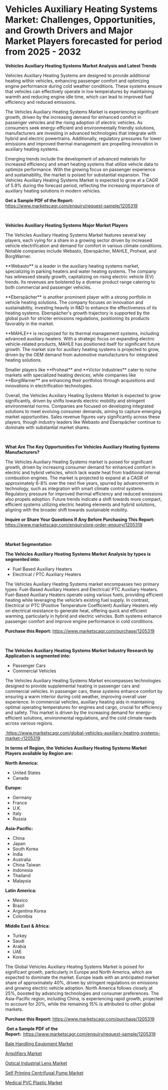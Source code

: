 <p><h1>Vehicles Auxiliary Heating Systems Market: Challenges, Opportunities, and Growth Drivers and Major Market Players forecasted for period from 2025 - 2032</h1></p><p><strong>Vehicles Auxiliary Heating Systems Market Analysis and Latest Trends</strong></p>
<p><p>Vehicles Auxiliary Heating Systems are designed to provide additional heating within vehicles, enhancing passenger comfort and optimizing engine performance during cold weather conditions. These systems ensure that vehicles can effectively operate in low temperatures by maintaining warmth and reducing engine idle time, which can lead to improved fuel efficiency and reduced emissions.</p><p>The Vehicles Auxiliary Heating Systems Market is experiencing significant growth, driven by the increasing demand for enhanced comfort in passenger vehicles and the rising adoption of electric vehicles. As consumers seek energy-efficient and environmentally friendly solutions, manufacturers are investing in advanced technologies that integrate with hybrid and electric powertrains. Additionally, regulatory pressures for lower emissions and improved thermal management are propelling innovation in auxiliary heating systems.</p><p>Emerging trends include the development of advanced materials for increased efficiency and smart heating systems that utilize vehicle data to optimize performance. With the growing focus on passenger experience and sustainability, the market is poised for substantial expansion. The Vehicles Auxiliary Heating Systems Market is expected to grow at a CAGR of 5.9% during the forecast period, reflecting the increasing importance of auxiliary heating solutions in modern vehicles.</p></p>
<p><strong>Get a Sample PDF of the Report:&nbsp;</strong> <a href="https://www.marketscagr.com/enquiry/request-sample/1205319?utm_campaign=2194&utm_medium=2&utm_source=Github&utm_content=ia&utm_term=26032025&utm_id=vehicles-auxiliary-heating-systems">https://www.marketscagr.com/enquiry/request-sample/1205319</a></p>
<p>&nbsp;</p>
<p><strong>Vehicles Auxiliary Heating Systems Major Market Players</strong></p>
<p><p>The Vehicles Auxiliary Heating Systems Market features several key players, each vying for a share in a growing sector driven by increased vehicle electrification and demand for comfort in various climate conditions. Notable companies include Webasto, Eberspächer, MAHLE, Proheat, and BorgWarner.</p><p>**Webasto** is a leader in the auxiliary heating systems market, specializing in parking heaters and water heating systems. The company has witnessed steady growth, capitalizing on rising electric vehicle (EV) trends. Its revenues are bolstered by a diverse product range catering to both commercial and passenger vehicles.</p><p>**Eberspächer** is another prominent player with a strong portfolio in vehicle heating solutions. The company focuses on innovation and sustainability, investing heavily in R&D to enhance the effectiveness of its heating systems. Eberspächer's growth trajectory is supported by the global push for stricter emissions regulations, positioning its products favorably in the market.</p><p>**MAHLE** is recognized for its thermal management systems, including advanced auxiliary heaters. With a strategic focus on expanding electric vehicle-related products, MAHLE has positioned itself for significant future growth. The market size for auxiliary heating systems is projected to grow, driven by the OEM demand from automotive manufacturers for integrated heating solutions.</p><p>Smaller players like **Proheat** and **Victor Industries** cater to niche markets with specialized heating devices, while companies like **BorgWarner** are enhancing their portfolios through acquisitions and innovations in electrification technologies.</p><p>Overall, the Vehicles Auxiliary Heating Systems Market is expected to grow significantly, driven by shifts towards electric mobility and stringent environmental norms. Companies are focused on developing integrated solutions to meet evolving consumer demands, aiming to capture emerging market opportunities. Sales revenue figures vary significantly across these players, though industry leaders like Webasto and Eberspächer continue to dominate with substantial market shares.</p></p>
<p>&nbsp;</p>
<p><strong>What Are The Key Opportunities For Vehicles Auxiliary Heating Systems Manufacturers?</strong></p>
<p><p>The Vehicles Auxiliary Heating Systems market is poised for significant growth, driven by increasing consumer demand for enhanced comfort in electric and hybrid vehicles, which lack waste heat from traditional internal combustion engines. The market is projected to expand at a CAGR of approximately 6-8% over the next five years, spurred by advancements in technology, such as integration with smart climate control systems. Regulatory pressure for improved thermal efficiency and reduced emissions also propels adoption. Future trends indicate a shift towards more compact, efficient systems utilizing electric heating elements and hybrid solutions, aligning with the broader shift towards sustainable mobility.</p></p>
<p><strong>Inquire or Share Your Questions If Any Before Purchasing This Report:</strong> <a href="https://www.marketscagr.com/enquiry/pre-order-enquiry/1205319?utm_campaign=2194&utm_medium=2&utm_source=Github&utm_content=ia&utm_term=26032025&utm_id=vehicles-auxiliary-heating-systems">https://www.marketscagr.com/enquiry/pre-order-enquiry/1205319</a></p>
<p>&nbsp;</p>
<p><strong>Market Segmentation</strong></p>
<p><strong>The Vehicles Auxiliary Heating Systems Market Analysis by types is segmented into:</strong></p>
<p><ul><li>Fuel Based Auxiliary Heaters</li><li>Electrical / PTC Auxiliary Heaters</li></ul></p>
<p><p>The Vehicles Auxiliary Heating Systems market encompasses two primary types: Fuel-Based Auxiliary Heaters and Electrical/ PTC Auxiliary Heaters. Fuel-Based Auxiliary Heaters operate using various fuels, providing efficient heating while leveraging the vehicle’s existing fuel supply. In contrast, Electrical or PTC (Positive Temperature Coefficient) Auxiliary Heaters rely on electrical resistance to generate heat, offering quick and efficient warming, particularly in hybrid and electric vehicles. Both systems enhance passenger comfort and improve engine performance in cold conditions.</p></p>
<p><strong>Purchase this Report:&nbsp;</strong><a href="https://www.marketscagr.com/purchase/1205319?utm_campaign=2194&utm_medium=2&utm_source=Github&utm_content=ia&utm_term=26032025&utm_id=vehicles-auxiliary-heating-systems">https://www.marketscagr.com/purchase/1205319</a></p>
<p>&nbsp;</p>
<p><strong>The Vehicles Auxiliary Heating Systems Market Industry Research by Application is segmented into:</strong></p>
<p><ul><li>Passenger Cars</li><li>Commercial Vehicles</li></ul></p>
<p><p>The Vehicles Auxiliary Heating Systems Market encompasses technologies designed to provide supplemental heating in passenger cars and commercial vehicles. In passenger cars, these systems enhance comfort by ensuring a warm interior during cold weather, improving overall user experience. In commercial vehicles, auxiliary heating aids in maintaining optimal operating temperatures for engines and cargo, crucial for efficiency and safety. This market is driven by the increasing demand for energy-efficient solutions, environmental regulations, and the cold climate needs across various regions.</p></p>
<p><a href="https://www.marketscagr.com/global-vehicles-auxiliary-heating-systems-market-r1205319?utm_campaign=2194&utm_medium=2&utm_source=Github&utm_content=ia&utm_term=26032025&utm_id=vehicles-auxiliary-heating-systems">&nbsp;https://www.marketscagr.com/global-vehicles-auxiliary-heating-systems-market-r1205319</a></p>
<p><strong>In terms of Region, the Vehicles Auxiliary Heating Systems Market Players available by Region are:</strong></p>
<p>
    <p> <strong> North America: </strong>
        <ul>
            <li>United States</li>
            <li>Canada</li>
        </ul>
        </p> 
    <p> <strong> Europe: </strong>
        <ul>
            <li>Germany</li>
            <li>France</li>
            <li>U.K.</li>
            <li>Italy</li>
            <li>Russia</li>
        </ul>
        </p> 
    <p> <strong> Asia-Pacific: </strong>
        <ul>
            <li>China</li>
            <li>Japan</li>
            <li>South Korea</li>
            <li>India</li>
            <li>Australia</li>
            <li>China Taiwan</li>
            <li>Indonesia</li>
            <li>Thailand</li>
            <li>Malaysia</li>
        </ul>
        </p> 
    <p> <strong> Latin America: </strong>
        <ul>
            <li>Mexico</li>
            <li>Brazil</li>
            <li>Argentina Korea</li>
            <li>Colombia</li>
        </ul>
        </p> 
    <p> <strong> Middle East & Africa: </strong>
        <ul>
            <li>Turkey</li>
            <li>Saudi</li>
            <li>Arabia</li>
            <li>UAE</li>
            <li>Korea</li>
        </ul>
    </p>
    </p>
<p><p>The Global Vehicles Auxiliary Heating Systems Market is poised for significant growth, particularly in Europe and North America, which are expected to dominate the market. Europe leads with an anticipated market share of approximately 40%, driven by stringent regulations on emissions and growing electric vehicle adoption. North America follows closely at 25%, boosted by advancing technologies and consumer preferences. The Asia-Pacific region, including China, is experiencing rapid growth, projected to account for 20%, while the remaining 15% is attributed to other global markets.</p></p>
<p><strong>Purchase this Report: </strong><a href="https://www.marketscagr.com/purchase/1205319?utm_campaign=2194&utm_medium=2&utm_source=Github&utm_content=ia&utm_term=26032025&utm_id=vehicles-auxiliary-heating-systems">https://www.marketscagr.com/purchase/1205319</a></p>
<p>&nbsp;<strong>Get a Sample PDF of the Report:&nbsp;&nbsp;</strong><a href="https://www.marketscagr.com/enquiry/request-sample/1205319?utm_campaign=2194&utm_medium=2&utm_source=Github&utm_content=ia&utm_term=26032025&utm_id=vehicles-auxiliary-heating-systems">https://www.marketscagr.com/enquiry/request-sample/1205319</a></p>
<p><strong></strong></p>
<p><p><a href="https://www.linkedin.com/pulse/competitive-landscape-analysis-innovations-thebale-handling-xzxzf?utm_campaign=2194&utm_medium=2&utm_source=Github&utm_content=ia&utm_term=26032025&utm_id=vehicles-auxiliary-heating-systems">Bale Handling Equipment Market</a></p><p><a href="https://www.linkedin.com/pulse/strong-growth-anticipated-global-amplifiers-market-43-cagr-fffae?utm_campaign=2194&utm_medium=2&utm_source=Github&utm_content=ia&utm_term=26032025&utm_id=vehicles-auxiliary-heating-systems">Amplifiers Market</a></p><p><a href="https://github.com/sokurgleyde/Market-Research-Report-List-1/blob/main/optical-industrial-lens-market.md?utm_campaign=2194&utm_medium=2&utm_source=Github&utm_content=ia&utm_term=26032025&utm_id=vehicles-auxiliary-heating-systems">Optical Industrial Lens Market</a></p><p><a href="https://www.linkedin.com/pulse/comprehensive-self-priming-centrifugal-pump-market-analysis-a2q4f?utm_campaign=2194&utm_medium=2&utm_source=Github&utm_content=ia&utm_term=26032025&utm_id=vehicles-auxiliary-heating-systems">Self Priming Centrifugal Pump Market</a></p><p><a href="https://github.com/jemmysolin5k/Market-Research-Report-List-1/blob/main/medical-pvc-plastic-market.md?utm_campaign=2194&utm_medium=2&utm_source=Github&utm_content=ia&utm_term=26032025&utm_id=vehicles-auxiliary-heating-systems">Medical PVC Plastic Market</a></p></p>